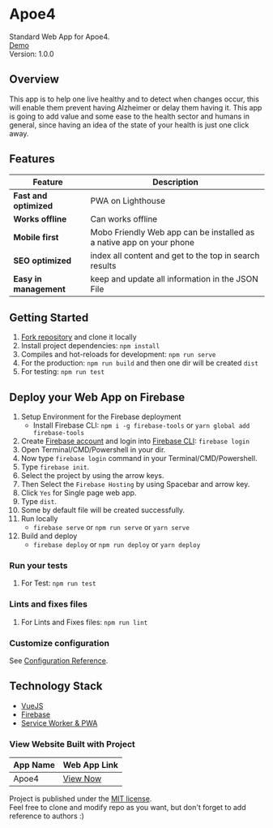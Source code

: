 # Apoe4

Standard Web App for Apoe4. <br>
[Demo](https://#/) <br>
Version: 1.0.0

## Overview

This app is to help one live healthy and to detect when changes occur, 
this will enable them prevent having Alzheimer or delay them having it. 
This app is going to add value and some ease to the health sector and humans in general, 
since having an idea of the state of your health is just one click away.

## Features
| Feature | Description |
|---|---|
| **Fast and optimized** | PWA on Lighthouse |
| **Works offline** | Can works offline |
| **Mobile first** | Mobo Friendly Web app can be installed as a native app on your phone |
| **SEO optimized** | index all content and get to the top in search results |
| **Easy in management** | keep and update all information in the JSON File |


## Getting Started
1. [Fork repository](https://github.com/hnginternship5/apoe4/fork) and clone it locally
1. Install project dependencies: `npm install` 
1. Compiles and hot-reloads for development: `npm run serve`
1. For the production: `npm run build` and then one dir will be created `dist`
1. For testing: `npm run test`

## Deploy your Web App on Firebase

1. Setup Environment for the Firebase deployment
   * Install Firebase CLI: `npm i -g firebase-tools` or `yarn global add firebase-tools`
1. Create [Firebase account](https://console.firebase.google.com) and login into [Firebase CLI](https://firebase.google.com/docs/cli/): `firebase login`
1. Open Terminal/CMD/Powershell in your dir.
1. Now type `firebase login` command in your Terminal/CMD/Powershell. 
1. Type `firebase init`.
1. Select the project by using the arrow keys.
1. Then Select the `Firebase Hosting` by using Spacebar and arrow key.
1. Click `Yes` for Single page web app.
1. Type `dist`.
1. Some by default file will be created successfully.
1. Run locally
   * `firebase serve` or `npm run serve` or `yarn serve` 
1. Build and deploy
   * `firebase deploy` or `npm run deploy` or `yarn deploy`


### Run your tests
1. For Test: `npm run test`


### Lints and fixes files
1. For Lints and Fixes files: `npm run lint`


### Customize configuration
See [Configuration Reference](https://cli.vuejs.org/config/).

## Technology Stack

* [VueJS](https://vuejs.org/)
* [Firebase](https://firebase.google.com/)
* [Service Worker & PWA](https://www.npmjs.com/package/vue-pwa)

### View Website Built with Project 

| App Name | Web App Link | 
| --- | --- | 
| Apoe4 | [View Now](https://apoe4.app) |

Project is published under the [MIT license](/LICENSE.md).  
Feel free to clone and modify repo as you want, but don't forget to add reference to authors :)
